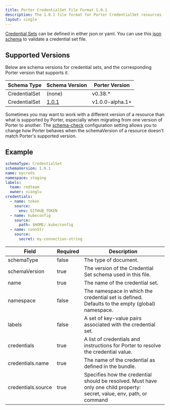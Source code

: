 ```yaml
---
title: Porter CredentialSet File Format 1.0.1
description: The 1.0.1 file format for Porter CredentialSet resources
layout: single
---
```


[Credential Sets](/credentials/) can be defined in either json or yaml.
You can use this [json schema][cs-schema] to validate a credential set file.

## Supported Versions

Below are schema versions for credential sets, and the corresponding Porter version that supports it.

| Schema Type   | Schema Version    | Porter Version   |
|---------------|-------------------|------------------|
| CredentialSet | (none)            | v0.38.*          |
| CredentialSet | [1.0.1](./1.0.1/) | v1.0.0-alpha.1+  |

Sometimes you may want to work with a different version of a resource than what is supported by Porter, especially when migrating from one version of Porter to another.
The [schema-check] configuration setting allows you to change how Porter behaves when the schemaVersion of a resource doesn't match Porter's supported version.

[schema-check]: /configuration/#schema-check

## Example

```yaml
schemaType: CredentialSet
schemaVersion: 1.0.1
name: mycreds
namespace: staging
labels:
  team: redteam
  owner: xianglu
credentials:
  - name: token
    source:
      env: GITHUB_TOKEN
  - name: kubeconfig
    source:
      path: $HOME/.kube/config
  - name: connStr
    source:
      secret: my-connection-string
```

| Field              | Required | Description                                                                                                                   |
|--------------------|----------|-------------------------------------------------------------------------------------------------------------------------------|
| schemaType         | false    | The type of document.                                                                                                         |
| schemaVersion      | true     | The version of the Credential Set schema used in this file.                                                                   |
| name               | true     | The name of the credential set.                                                                                               |
| namespace          | false    | The namespace in which the credential set is defined. Defaults to the empty (global) namespace.                               |
| labels             | false    | A set of key-value pairs associated with the credential set.                                                                  |
| credentials        | true     | A list of credentials and instructions for Porter to resolve the credential value.                                            |
| credentials.name   | true     | The name of the credential as defined in the bundle.                                                                          |
| credentials.source | true     | Specifies how the credential should be resolved. Must have only one child property:<br/> secret, value, env, path, or command |

[cs-schema]: /schema/v1/credential-set.schema.json
